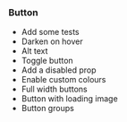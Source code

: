 ### Button
- Add some tests
- Darken on hover
- Alt text
- Toggle button
- Add a disabled prop
- Enable custom colours
- Full width buttons
- Button with loading image
- Button groups
